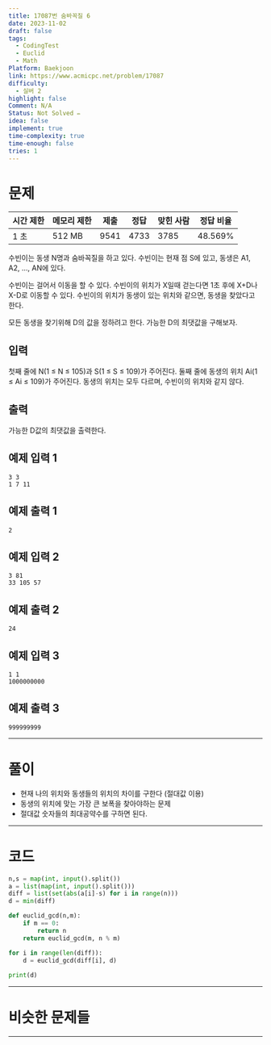 ```yaml
---
title: 17087번 숨바꼭질 6
date: 2023-11-02
draft: false
tags:
  - CodingTest
  - Euclid
  - Math
Platform: Baekjoon
link: https://www.acmicpc.net/problem/17087
difficulty:
  - 실버 2
highlight: false
Comment: N/A
Status: Not Solved ✏️
idea: false
implement: true
time-complexity: true
time-enough: false
tries: 1
---
```

# 문제

|시간 제한|메모리 제한|제출|정답|맞힌 사람|정답 비율|
|---|---|---|---|---|---|
|1 초|512 MB|9541|4733|3785|48.569%|

수빈이는 동생 N명과 숨바꼭질을 하고 있다. 수빈이는 현재 점 S에 있고, 동생은 A1, A2, ..., AN에 있다.

수빈이는 걸어서 이동을 할 수 있다. 수빈이의 위치가 X일때 걷는다면 1초 후에 X+D나 X-D로 이동할 수 있다. 수빈이의 위치가 동생이 있는 위치와 같으면, 동생을 찾았다고 한다.

모든 동생을 찾기위해 D의 값을 정하려고 한다. 가능한 D의 최댓값을 구해보자.

## 입력

첫째 줄에 N(1 ≤ N ≤ 105)과 S(1 ≤ S ≤ 109)가 주어진다. 둘째 줄에 동생의 위치 Ai(1 ≤ Ai ≤ 109)가 주어진다. 동생의 위치는 모두 다르며, 수빈이의 위치와 같지 않다.

## 출력

가능한 D값의 최댓값을 출력한다.

## 예제 입력 1 

```
3 3
1 7 11
```

## 예제 출력 1 

```
2
```

## 예제 입력 2 

```
3 81
33 105 57
```

## 예제 출력 2 

```
24
```

## 예제 입력 3 

```
1 1
1000000000
```

## 예제 출력 3 

```
999999999
```


___

# 풀이


- 현재 나의 위치와 동생들의 위치의 차이를 구한다 (절대값 이용)
- 동생의 위치에 맞는 가장 큰 보폭을 찾아야하는 문제
- 절대값 숫자들의 최대공약수를 구하면 된다.


____

# 코드

```python
n,s = map(int, input().split())
a = list(map(int, input().split()))
diff = list(set(abs(a[i]-s) for i in range(n)))
d = min(diff)

def euclid_gcd(n,m):
    if m == 0: 
        return n
    return euclid_gcd(m, n % m)

for i in range(len(diff)):
    d = euclid_gcd(diff[i], d)
    
print(d)
```




___

# 비슷한 문제들






___
